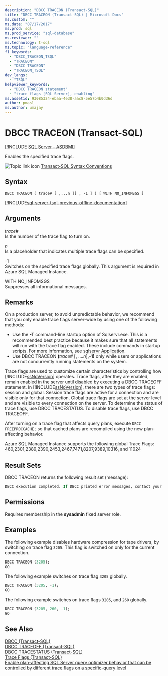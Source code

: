 ```yaml
---
description: "DBCC TRACEON (Transact-SQL)"
title: "DBCC TRACEON (Transact-SQL) | Microsoft Docs"
ms.custom: ""
ms.date: "07/17/2017"
ms.prod: sql
ms.prod_service: "sql-database"
ms.reviewer: ""
ms.technology: t-sql
ms.topic: "language-reference"
f1_keywords: 
  - "DBCC_TRACEON_TSQL"
  - "TRACEON"
  - "DBCC TRACEON"
  - "TRACEON_TSQL"
dev_langs: 
  - "TSQL"
helpviewer_keywords: 
  - "DBCC TRACEON statement"
  - "trace flags [SQL Server], enabling"
ms.assetid: 93085324-ebaa-4e38-aac8-5e57b4b0d36d
author: pmasl
ms.author: umajay
---
```

# DBCC TRACEON (Transact-SQL)
[!INCLUDE [SQL Server - ASDBMI](../../includes/applies-to-version/sql-asdbmi.md)]

Enables the specified trace flags.
  
![Topic link icon](../../database-engine/configure-windows/media/topic-link.gif "Topic link icon") [Transact-SQL Syntax Conventions](../../t-sql/language-elements/transact-sql-syntax-conventions-transact-sql.md)
  
## Syntax  
  
```syntaxsql
DBCC TRACEON ( trace# [ ,...n ][ , -1 ] ) [ WITH NO_INFOMSGS ]  
```  
  
[!INCLUDE[sql-server-tsql-previous-offline-documentation](../../includes/sql-server-tsql-previous-offline-documentation.md)]

## Arguments
*trace#*  
Is the number of the trace flag to turn on.  
  
*n*  
Is a placeholder that indicates multiple trace flags can be specified.  
  
-1  
Switches on the specified trace flags globally. This argument is required in Azure SQL Managed Instance. 
  
WITH NO_INFOMSGS  
Suppresses all informational messages.  
  
## Remarks  
On a production server, to avoid unpredictable behavior, we recommend that you only enable trace flags server-wide by using one of the following methods:
-   Use the **-T** command-line startup option of Sqlservr.exe. This is a recommended best practice because it makes sure that all statements will run with the trace flag enabled. These include commands in startup scripts. For more information, see [sqlservr Application](../../tools/sqlservr-application.md).  
-   Use DBCC TRACEON **(**_trace#_ [**,** ...*.n*]**,-1)** only while users or applications are not concurrently running statements on the system.  

Trace flags are used to customize certain characteristics by controlling how [!INCLUDE[ssNoVersion](../../includes/ssnoversion-md.md)] operates. Trace flags, after they are enabled, remain enabled in the server until disabled by executing a DBCC TRACEOFF statement. In [!INCLUDE[ssNoVersion](../../includes/ssnoversion-md.md)], there are two types of trace flags: session and global. Session trace flags are active for a connection and are visible only for that connection. Global trace flags are set at the server level and are visible to every connection on the server. To determine the status of trace flags, use DBCC TRACESTATUS. To disable trace flags, use DBCC TRACEOFF.
  
After turning on a trace flag that affects query plans, execute `DBCC FREEPROCCACHE;` so that cached plans are recompiled using the new plan-affecting behavior.

Azure SQL Managed Instance supports the following global Trace Flags: 460,2301,2389,2390,2453,2467,7471,8207,9389,10316, and 11024

## Result Sets  
 DBCC TRACEON returns the following result set (message):  
  
```sql
DBCC execution completed. If DBCC printed error messages, contact your system administrator.  
```  
  
## Permissions  
Requires membership in the **sysadmin** fixed server role.
  
## Examples  
The following example disables hardware compression for tape drivers, by switching on trace flag `3205`. This flag is switched on only for the current connection.
  
```sql  
DBCC TRACEON (3205);  
GO  
```  
  
The following example switches on trace flag `3205` globally.
  
```sql  
DBCC TRACEON (3205, -1);  
GO  
```  
  
The following example switches on trace flags `3205`, and `260` globally.
  
```sql  
DBCC TRACEON (3205, 260, -1);  
GO  
```  
  
## See Also  
[DBCC &#40;Transact-SQL&#41;](../../t-sql/database-console-commands/dbcc-transact-sql.md)  
[DBCC TRACEOFF &#40;Transact-SQL&#41;](../../t-sql/database-console-commands/dbcc-traceoff-transact-sql.md)  
[DBCC TRACESTATUS &#40;Transact-SQL&#41;](../../t-sql/database-console-commands/dbcc-tracestatus-transact-sql.md)  
[Trace Flags &#40;Transact-SQL&#41;](../../t-sql/database-console-commands/dbcc-traceon-trace-flags-transact-sql.md)  
[Enable plan-affecting SQL Server query optimizer behavior that can be controlled by different trace flags on a specific-query level](https://support.microsoft.com/kb/2801413)
  
  
